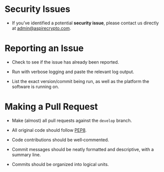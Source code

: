 # Security Issues

* If you’ve identified a potential **security issue**, please contact us
  directly at <admin@aspirecrypto.com>.


# Reporting an Issue

* Check to see if the issue has already been reported.

* Run with verbose logging and paste the relevant log output.

* List the exact version/commit being run, as well as the platform the software
  is running on.


# Making a Pull Request

* Make (almost) all pull requests against the `develop` branch.

* All original code should follow [PEP8](https://www.python.org/dev/peps/pep-0008/).

* Code contributions should be well‐commented.

* Commit messages should be neatly formatted and descriptive, with a summary line.

* Commits should be organized into logical units.

